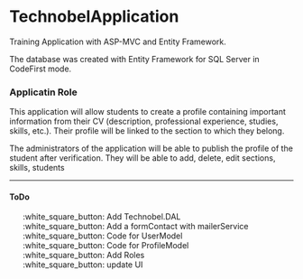 # TechnobelApplication
<p>Training Application with ASP-MVC and Entity Framework. </p>
The database was created with Entity Framework for SQL Server in CodeFirst mode. 



<h3>Applicatin Role</h3>
This application will allow students to create a profile containing important information from their CV (description, professional experience, studies, skills, etc.). 
Their profile will be linked to the section to which they belong.

The administrators of the application will be able to publish the profile of the student after verification. 
They will be able to add, delete, edit sections, skills, students

<hr/>

<h4>ToDo</h4>
  <ul>
    :white_square_button: Add Technobel.DAL<br/>
    :white_square_button: Add a formContact with mailerService<br/>
    :white_square_button: Code for UserModel<br/>
    :white_square_button: Code for ProfileModel<br/>
    :white_square_button: Add Roles<br/>
    :white_square_button: update UI<br/>
  </ul>
  


